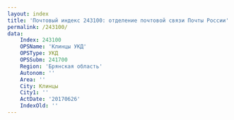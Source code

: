 ```yaml
---
layout: index
title: 'Почтовый индекс 243100: отделение почтовой связи Почты России'
permalink: /243100/
data:
    Index: 243100
    OPSName: 'Клинцы УКД'
    OPSType: УКД
    OPSSubm: 241700
    Region: 'Брянская область'
    Autonom: ''
    Area: ''
    City: Клинцы
    City1: ''
    ActDate: '20170626'
    IndexOld: ''
---
```

